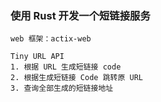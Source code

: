 ### 使用 Rust 开发一个短链接服务


```
web 框架：actix-web 

Tiny URL API
1. 根据 URL 生成短链接 code
2. 根据生成短链接 Code 跳转原 URL
3. 查询全部生成的短链接地址

```